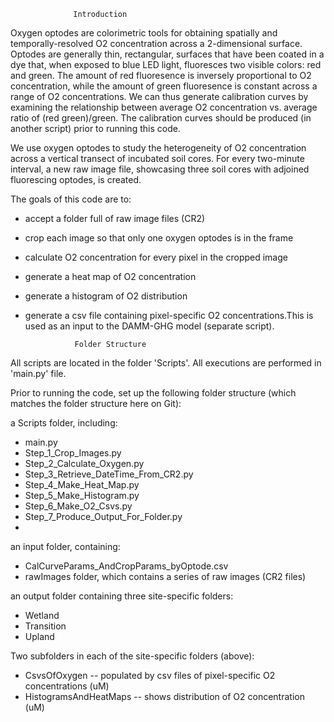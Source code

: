                   Introduction

Oxygen optodes are colorimetric tools for obtaining spatially and temporally-resolved 
O2 concentration across a 2-dimensional surface. Optodes are generally thin, rectangular, surfaces that have been coated in a dye that, when exposed to blue LED light, fluoresces two visible colors: red and green. The amount of red fluoresence is inversely proportional to O2 concentration, while the amount of green fluoresence is constant across a range of O2 concentrations. We can thus generate calibration curves by examining the relationship between average O2 concentration vs. average ratio of (red green)/green. The calibration curves should be produced (in another script) prior to running this code. 

We use oxygen optodes to study the heterogeneity of O2 concentration across a vertical transect of incubated soil cores. For every two-minute interval, a new raw image file, showcasing three soil cores with adjoined fluorescing optodes, is created.

The goals of this code are to:
- accept a folder full of raw image files (CR2)
- crop each image so that only one oxygen optodes is in the frame
-  calculate O2 concentration for every pixel in the cropped image
-  generate a heat map of O2 concentration
-  generate a histogram of O2 distribution
-  generate a csv file containing pixel-specific O2 concentrations.This is used as an input to the DAMM-GHG model (separate script). 

                  Folder Structure

All scripts are located in the folder 'Scripts'. All executions are performed in 'main.py' file.

Prior to running the code, set up the following folder structure (which matches the folder structure here on Git): 

a Scripts folder, including: 
- main.py
- Step_1_Crop_Images.py
- Step_2_Calculate_Oxygen.py
- Step_3_Retrieve_DateTime_From_CR2.py
- Step_4_Make_Heat_Map.py
- Step_5_Make_Histogram.py
- Step_6_Make_O2_Csvs.py
- Step_7_Produce_Output_For_Folder.py
- 
an input folder, containing:
- CalCurveParams_AndCropParams_byOptode.csv
- rawImages folder, which contains a series of raw images (CR2 files)

an output folder containing three site-specific folders:
- Wetland
- Transition
- Upland

Two subfolders in each of the site-specific folders (above):
- CsvsOfOxygen -- populated by csv files of pixel-specific O2 concentrations (uM)
- HistogramsAndHeatMaps -- shows distribution of O2 concentration (uM)

